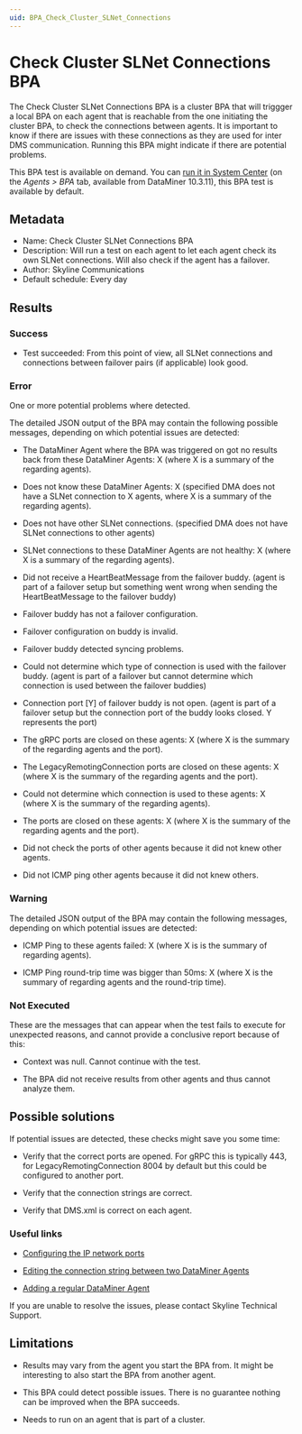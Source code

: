 ```yaml
---
uid: BPA_Check_Cluster_SLNet_Connections
---
```


# Check Cluster SLNet Connections BPA

The Check Cluster SLNet Connections BPA is a cluster BPA that will triggger a local BPA on each agent that is reachable from the one initiating the cluster BPA, to check the connections between agents. It is important to know if there are issues with these connections as they are used for inter DMS communication. Running this BPA might indicate if there are potential problems.

This BPA test is available on demand. You can [run it in System Center](xref:Running_BPA_tests) (on the *Agents > BPA* tab, available from DataMiner 10.3.11), this BPA test is available by default.

## Metadata

- Name: Check Cluster SLNet Connections BPA
- Description: Will run a test on each agent to let each agent check its own SLNet connections. Will also check if the agent has a failover.
- Author: Skyline Communications
- Default schedule: Every day

## Results

### Success

- Test succeeded: From this point of view, all SLNet connections and connections between failover pairs (if applicable) look good.

### Error

One or more potential problems where detected.

The detailed JSON output of the BPA may contain the following possible messages, depending on which potential issues are detected:

- The DataMiner Agent where the BPA was triggered on got no results back from these DataMiner Agents: X (where X is a summary of the regarding agents).

- Does not know these DataMiner Agents: X (specified DMA does not have a SLNet connection to X agents, where X is a summary of the regarding agents).

- Does not have other SLNet connections. (specified DMA does not have SLNet connections to other agents)

- SLNet connections to these DataMiner Agents are not healthy: X (where X is a summary of the regarding agents).

- Did not receive a HeartBeatMessage from the failover buddy. (agent is part of a failover setup but something went wrong when sending the HeartBeatMessage to the failover buddy)

- Failover buddy has not a failover configuration.

- Failover configuration on buddy is invalid.

- Failover buddy detected syncing problems.

- Could not determine which type of connection is used with the failover buddy. (agent is part of a failover but cannot determine which connection is used between the failover buddies)

- Connection port [Y] of failover buddy is not open. (agent is part of a failover setup but the connection port of the buddy looks closed. Y represents the port)

- The gRPC ports are closed on these agents: X (where X is the summary of the regarding agents and the port).

- The LegacyRemotingConnection ports are closed on these agents: X (where X is the summary of the regarding agents and the port).

- Could not determine which connection is used to these agents: X (where X is the summary of the regarding agents).

- The ports are closed on these agents: X (where X is the summary of the regarding agents and the port).

- Did not check the ports of other agents because it did not knew other agents.

- Did not ICMP ping other agents because it did not knew others.

### Warning

The detailed JSON output of the BPA may contain the following messages, depending on which potential issues are detected:

- ICMP Ping to these agents failed: X (where X is is the summary of regarding agents).

- ICMP Ping round-trip time was bigger than 50ms: X (where X is the summary of regarding agents and the round-trip time).

### Not Executed

These are the messages that can appear when the test fails to execute for unexpected reasons, and cannot provide a conclusive report because of this:

- Context was null. Cannot continue with the test.

- The BPA did not receive results from other agents and thus cannot analyze them.

## Possible solutions

If potential issues are detected, these checks might save you some time:

- Verify that the correct ports are opened. For gRPC this is typically 443, for LegacyRemotingConnection 8004 by default but this could be configured to another port.

- Verify that the connection strings are correct.

- Verify that DMS.xml is correct on each agent. 

### Useful links

- [Configuring the IP network ports](xref:Configuring_the_IP_network_ports)
  
- [Editing the connection string between two DataMiner Agents](xref:SLNetClientTest_editing_connection_string)
  
- [Adding a regular DataMiner Agent](xref:Adding_a_regular_DataMiner_Agent)

If you are unable to resolve the issues, please contact Skyline Technical Support.

## Limitations

- Results may vary from the agent you start the BPA from. It might be interesting to also start the BPA from another agent.

- This BPA could detect possible issues. There is no guarantee nothing can be improved when the BPA succeeds.

- Needs to run on an agent that is part of a cluster.